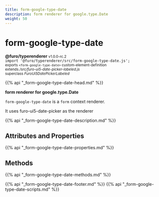 ```yaml
---
title: form-google-type-date
description: form renderer for google.type.Date
weight: 50
---
```


# form-google-type-date
**@furo/typerenderer** <small>v1.0.0-rc.2</small>
<br>`import '@furo/typerenderer/src/form-google-type-date.js';`<small>
<br>exports `<form-google-type-date>` custom-element-definition
<br>extends */src/furo-ui5-date-picker-labeled.js*
<br>superclass *FuroUi5DatePickerLabeled*</small>

{{% api "_form-google-type-date-head.md" %}}

**form renderer for google.type.Date**

`form-google-type-date` is a `form` context renderer.

It uses furo-ui5-date-picker as the renderer

{{% api "_form-google-type-date-description.md" %}}


## Attributes and Properties
{{% api "_form-google-type-date-properties.md" %}}



## Methods
{{% api "_form-google-type-date-methods.md" %}}





{{% api "_form-google-type-date-footer.md" %}}
{{% api "_form-google-type-date-scripts.md" %}}
